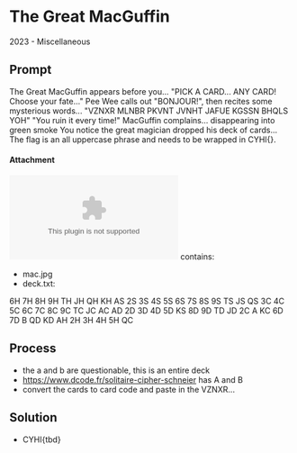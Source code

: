 # The Great MacGuffin
2023 - Miscellaneous

## Prompt
The Great MacGuffin appears before you...
"PICK A CARD... ANY CARD! Choose your fate..."
Pee Wee calls out "BONJOUR!", then recites some mysterious words...
"VZNXR MLNBR PKVNT JVNHT JAFUE KGSSN BHQLS YOH"
"You ruin it every time!" MacGuffin complains... disappearing into green smoke
You notice the great magician dropped his deck of cards...
The flag is an all uppercase phrase and needs to be wrapped in CYHI{}.

#### Attachment
![zip](files/TheGreatMacGuffin.zip) contains:
* mac.jpg
* deck.txt:

6H 7H 8H 9H TH JH QH KH AS 2S 3S 4S 5S 6S 7S 8S 9S TS JS QS 3C 4C 5C 6C 7C 8C 9C TC JC AC AD 2D 3D 4D 5D KS 8D 9D TD JD 2C A KC 6D 7D B QD KD AH 2H 3H 4H 5H QC

## Process
* the a and b are questionable, this is an entire deck
* https://www.dcode.fr/solitaire-cipher-schneier has A and B
* convert the cards to card code and paste in the VZNXR...

## Solution
* CYHI{tbd}